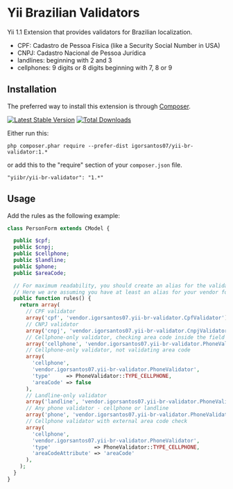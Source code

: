 Yii Brazilian Validators
=========================

Yii 1.1 Extension that provides validators for Brazilian localization.

* CPF: Cadastro de Pessoa Física (like a Security Social Number in USA) 
* CNPJ: Cadastro Nacional de Pessoa Jurídica
* landlines: beginning with 2 and 3
* cellphones: 9 digits or 8 digits beginning with 7, 8 or 9

Installation
------------

The preferred way to install this extension is through [Composer](http://getcomposer.org/download/).

[![Latest Stable Version](https://poser.pugx.org/igorsantos07/yii-br-validator/v/stable.svg)](https://packagist.org/packages/igorsantos07/yii-br-validator)
[![Total Downloads](https://poser.pugx.org/igorsantos07/yii-br-validator/downloads.svg)](https://packagist.org/packages/igorsantos07/yii-br-validator)

Either run this:

```
php composer.phar require --prefer-dist igorsantos07/yii-br-validator:1.*
```

or add this to the "require" section of your `composer.json` file.

```
"yiibr/yii-br-validator": "1.*"
```

Usage
-----

Add the rules as the following example:

```php
class PersonForm extends CModel {

  public $cpf;
  public $cnpj;
  public $cellphone;
  public $landline;
  public $phone;
  public $areaCode;

  // For maximum readability, you should create an alias for the validator folder :)
  // Here we are assuming you have at least an alias for your vendor folder.
  public function rules() {
    return array(
      // CPF validator
      array('cpf', 'vendor.igorsantos07.yii-br-validator.CpfValidator'),
      // CNPJ validator
      array('cnpj', 'vendor.igorsantos07.yii-br-validator.CnpjValidator'),
      // Cellphone-only validator, checking area code inside the field
      array('cellphone', 'vendor.igorsantos07.yii-br-validator.PhoneValidator', 'type' => PhoneValidator::TYPE_CELLPHONE),
      // Cellphone-only validator, not validating area code
      array(
        'cellphone',
        'vendor.igorsantos07.yii-br-validator.PhoneValidator',
        'type'     => PhoneValidator::TYPE_CELLPHONE,
        'areaCode' => false
      ),
      // Landline-only validator
      array('landline', 'vendor.igorsantos07.yii-br-validator.PhoneValidator', 'type' => PhoneValidator::TYPE_LANDLINE),
      // Any phone validator - cellphone or landline
      array('phone', 'vendor.igorsantos07.yii-br-validator.PhoneValidator'),
      // Cellphone validator with external area code check
      array(
        'cellphone',
        'vendor.igorsantos07.yii-br-validator.PhoneValidator',
        'type'              => PhoneValidator::TYPE_CELLPHONE,
        'areaCodeAttribute' => 'areaCode'
      ),
    );
  }
}
```
